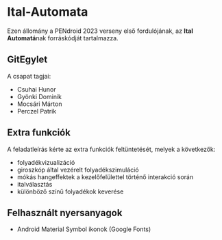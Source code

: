 # Ital-Automata
Ezen állomány a PENdroid 2023 verseny első fordulójának, az **Ital Automatá**nak forráskódját tartalmazza.
## GitEgylet
A csapat tagjai:
- Csuhai Hunor
- Gyönki Dominik
- Mocsári Márton
- Perczel Patrik
## Extra funkciók
A feladatleírás kérte az extra funkciók feltüntetését, melyek a következők:
- folyadékvizualizáció
- giroszkóp által vezérelt folyadékszimuláció
- mókás hangeffektek a kezelőfelülettel történő interakció során
- italválasztás
- különböző színű folyadékok keverése
## Felhasznált nyersanyagok
- Android Material Symbol ikonok (Google Fonts)
